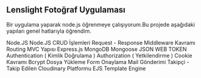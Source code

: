 ## Lenslight Fotoğraf Uygulaması

Bir uygulama yaparak node.js öğrenmeye çalışıyorum.Bu projede aşağıdaki yapıları genel hatlarıyla öğrendim.

Node.JS
Node.JS CRUD İşlemleri
Request - Response
Middleware Kavramı
Routing
MVC Yapısı
Express.js
MongoDB
Mongoose
JSON WEB TOKEN
Authentication ( Kimlik Doğrulama )
Authorization ( Yetkilendirme )
Cookie Kavramı
Bcrypt
Dosya Yükleme
Form Onaylama
Mail Gönderimi
Takipçi - Takip Edilen
Cloudinary Platformu
EJS Template Engine
